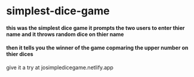 # simplest-dice-game
#### this was the simplest dice game it prompts the two users to enter thier name  and it throws random dice on thier name 
####  then it tells you the winner of the game copmaring the upper number on thier dices

give it a try at josimpledicegame.netlify.app
